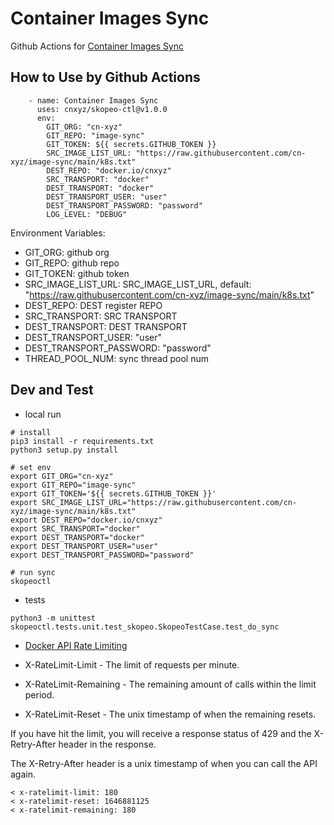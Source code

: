 # Container Images Sync

Github Actions for [Container Images Sync](https://github.com/marketplace/actions/container-images-sync)

## How to Use by Github Actions

```
    - name: Container Images Sync
      uses: cnxyz/skopeo-ctl@v1.0.0
      env:
        GIT_ORG: "cn-xyz"
        GIT_REPO: "image-sync"
        GIT_TOKEN: ${{ secrets.GITHUB_TOKEN }}
        SRC_IMAGE_LIST_URL: "https://raw.githubusercontent.com/cn-xyz/image-sync/main/k8s.txt"
        DEST_REPO: "docker.io/cnxyz"
        SRC_TRANSPORT: "docker"
        DEST_TRANSPORT: "docker"
        DEST_TRANSPORT_USER: "user"
        DEST_TRANSPORT_PASSWORD: "password"
        LOG_LEVEL: "DEBUG"
```

Environment Variables:

- GIT_ORG: github org
- GIT_REPO: github repo
- GIT_TOKEN: github token
- SRC_IMAGE_LIST_URL: SRC_IMAGE_LIST_URL, default: "https://raw.githubusercontent.com/cn-xyz/image-sync/main/k8s.txt"
- DEST_REPO: DEST register REPO
- SRC_TRANSPORT: SRC TRANSPORT
- DEST_TRANSPORT: DEST TRANSPORT
- DEST_TRANSPORT_USER: "user"
- DEST_TRANSPORT_PASSWORD: "password"
- THREAD_POOL_NUM: sync thread pool num

## Dev and Test

- local run

```
# install
pip3 install -r requirements.txt
python3 setup.py install

# set env
export GIT_ORG="cn-xyz"
export GIT_REPO="image-sync"
export GIT_TOKEN='${{ secrets.GITHUB_TOKEN }}'
export SRC_IMAGE_LIST_URL="https://raw.githubusercontent.com/cn-xyz/image-sync/main/k8s.txt"
export DEST_REPO="docker.io/cnxyz"
export SRC_TRANSPORT="docker"
export DEST_TRANSPORT="docker"
export DEST_TRANSPORT_USER="user"
export DEST_TRANSPORT_PASSWORD="password"

# run sync
skopeoctl
```

- tests

```
python3 -m unittest skopeoctl.tests.unit.test_skopeo.SkopeoTestCase.test_do_sync
```

- [Docker API Rate Limiting](https://docs.docker.com/docker-hub/api/latest/#tag/rate-limiting)

- X-RateLimit-Limit - The limit of requests per minute.
- X-RateLimit-Remaining - The remaining amount of calls within the limit period.
- X-RateLimit-Reset - The unix timestamp of when the remaining resets.

If you have hit the limit, you will receive a response status of 429 and the X-Retry-After header in the response.

The X-Retry-After header is a unix timestamp of when you can call the API again.

```
< x-ratelimit-limit: 180
< x-ratelimit-reset: 1646881125
< x-ratelimit-remaining: 180
```